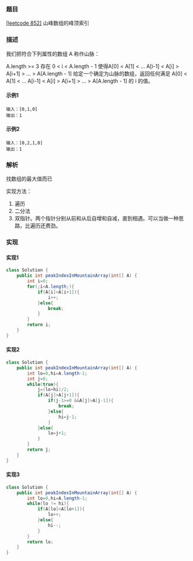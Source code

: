 ### 题目

[[leetcode 852]](https://leetcode-cn.com/problems/peak-index-in-a-mountain-array/submissions/) 山峰数组的峰顶索引

### 描述

我们把符合下列属性的数组 A 称作山脉：

A.length >= 3
存在 0 < i < A.length - 1 使得A[0] < A[1] < ... A[i-1] < A[i] > A[i+1] > ... > A[A.length - 1]
给定一个确定为山脉的数组，返回任何满足 A[0] < A[1] < ... A[i-1] < A[i] > A[i+1] > ... > A[A.length - 1] 的 i 的值。

#### 示例1

````
输入：[0,1,0]
输出：1
````

#### 示例2
```
输入：[0,2,1,0]
输出：1
```

### 解析

找数组的最大值而已

实现方法：
1. 遍历
2. 二分法
3. 双指针。两个指针分别从前和从后自增和自减，直到相遇。可以当做一种思路，比遍历还费劲。

### 实现

#### 实现1
```java
class Solution {
    public int peakIndexInMountainArray(int[] A) {
        int i=0;
        for(;i<A.length;){
            if(A[i]<A[i+1]){
                i++;
            }else{
                break;
            }
        }
        return i;
    }
}
```
#### 实现2
```java
class Solution {
    public int peakIndexInMountainArray(int[] A) {
        int lo=0,hi=A.length-1;
        int j=0;
        while(true){
            j=(lo+hi)/2;
            if(A[j]>A[j+1]){
                if(j-1>=0 &&A[j]>A[j-1]){
                    break;
                }else{
                    hi=j-1;
                }
            }else{
                lo=j+1;
            }
        }
        return j;
    }
}
```

#### 实现3

```java
class Solution {
    public int peakIndexInMountainArray(int[] A) {
        int lo=0,hi=A.length-1;
        while(lo != hi){
            if(A[lo]<A[lo+1]){
                lo++;
            }else{
                hi--;
            }
        }
        return lo;
    }
}
```